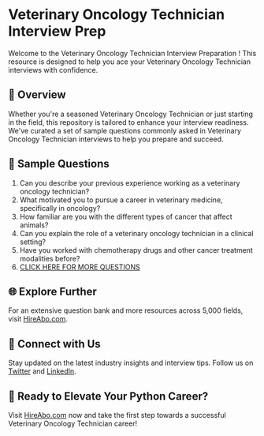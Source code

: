 # Veterinary Oncology Technician Interview Prep

Welcome to the Veterinary Oncology Technician Interview Preparation ! This resource is designed to help you ace your Veterinary Oncology Technician interviews with confidence.

## 🚀 Overview

Whether you're a seasoned Veterinary Oncology Technician or just starting in the field, this repository is tailored to enhance your interview readiness. We've curated a set of sample questions commonly asked in Veterinary Oncology Technician interviews to help you prepare and succeed.

## 📝 Sample Questions

1. Can you describe your previous experience working as a veterinary oncology technician?
2. What motivated you to pursue a career in veterinary medicine, specifically in oncology?
3. How familiar are you with the different types of cancer that affect animals?
4. Can you explain the role of a veterinary oncology technician in a clinical setting?
5. Have you worked with chemotherapy drugs and other cancer treatment modalities before?
6. [CLICK HERE FOR MORE QUESTIONS](https://hireabo.com/job/24_1_33/Veterinary%20Oncology%20Technician)

## 🌐 Explore Further

For an extensive question bank and more resources across 5,000 fields, visit [HireAbo.com](https://www.hireabo.com).

## 📱 Connect with Us

Stay updated on the latest industry insights and interview tips. Follow us on [Twitter](https://twitter.com/hireabo) and [LinkedIn](https://www.linkedin.com/in/hire-abo-3609972a8/).

## 🚀 Ready to Elevate Your Python Career?

Visit [HireAbo.com](https://www.hireabo.com) now and take the first step towards a successful Veterinary Oncology Technician career!